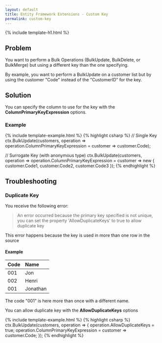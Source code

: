 ```yaml
---
layout: default
title: Entity Framework Extensions - Custom Key
permalink: custom-key
---
```


{% include template-h1.html %}

## Problem
You want to perform a Bulk Operations (BulkUpdate, BulkDelete, or BulkMerge) but using a different key than the one specifying.

By example, you want to perform a BulkUpdate on a customer list but by using the customer "Code" instead of the "CustomerID" for the key.

## Solution
You can specify the column to use for the key with the **ColumnPrimaryKeyExpression** options.

### Example

{% include template-example.html %} 
{% highlight csharp %}
// Single Key
ctx.BulkUpdate(customers, operation => operation.ColumnPrimaryKeyExpression =
    customer => customer.Code);

// Surrogate Key (with anonymous type)
ctx.BulkUpdate(customers, operation => operation.ColumnPrimaryKeyExpression =
    customer => new { customer.Code1, customer.Code2, customer.Code3 });
{% endhighlight %}

## Troubleshooting

### Duplicate Key
You receive the following error:
>  An error occurred because the primary key specified is not unique, you can set the property 'AllowDuplicateKeys' to true to allow duplicate key

This error happens because the key is used in more than one row in the source

#### Example 

| Code | Name  |
| :--- | :---- |
| 001  | Jon |
| 002  | Henri |
| 001  | Jonathan |

The code "001" is here more than once with a different name.

You can allow duplicate key with the **AllowDuplicateKeys** options

{% include template-example.html %} 
{% highlight csharp %}
ctx.BulkUpdate(customers, operation =>
{
    operation.AllowDuplicateKeys = true;
    operation.ColumnPrimaryKeyExpression = customer => customer.Code;
});
{% endhighlight %}

